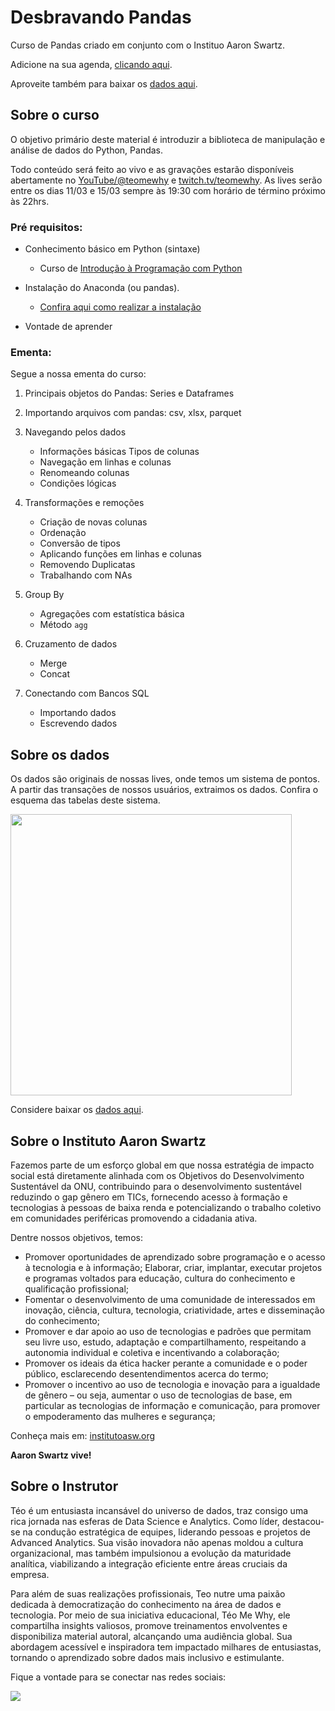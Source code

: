 # Desbravando Pandas

Curso de Pandas criado em conjunto com o Instituo Aaron Swartz.

Adicione na sua agenda, [clicando aqui](https://calendar.google.com/calendar/event?action=TEMPLATE&tmeid=NW4wNjV0bXNocjIyMGNhNzI1YjNwbjVpb2VfMjAyNDAzMTFUMjIzMDAwWiB0ZW9AdGVvbWV3aHkub3Jn&tmsrc=teo%40teomewhy.org&scp=ALL).

Aproveite também para baixar os [dados aqui](https://drive.google.com/drive/folders/1n-_rS4g3XYkhB7eHBog1Wr0BI10VTJ-K?usp=sharing).

## Sobre o curso

O objetivo primário deste material é introduzir a biblioteca de manipulação e análise de dados do Python, Pandas.

Todo conteúdo será feito ao vivo e as gravações estarão disponíveis abertamente no [YouTube/@teomewhy](https://www.youtube.com/@teomewhy) e [twitch.tv/teomewhy](twitch.tv/teomewhy). As lives serão entre os dias 11/03 e 15/03 sempre às 19:30 com horário de término próximo às 22hrs.

### Pré requisitos:
- Conhecimento básico em Python (sintaxe)
    - Curso de [Introdução à Programação com Python](https://www.youtube.com/playlist?list=PLvlkVRRKOYFRXdquucikNbwYeFzzzYIGb)

- Instalação do Anaconda (ou pandas).
    - [Confira aqui como realizar a instalação](https://youtu.be/asUCVFBUyfY)

- Vontade de aprender


### Ementa:

Segue a nossa ementa do curso:

1. Principais objetos do Pandas: Series e Dataframes

2. Importando arquivos com pandas: csv, xlsx, parquet

3. Navegando pelos dados
    - Informações básicas Tipos de colunas
    - Navegação em linhas e colunas
    - Renomeando colunas
    - Condições lógicas

4. Transformações e remoções
    - Criação de novas colunas
    - Ordenação
    - Conversão de tipos
    - Aplicando funções em linhas e colunas
    - Removendo Duplicatas
    - Trabalhando com NAs

5. Group By
    - Agregações com estatística básica
    - Método `agg`

6. Cruzamento de dados
    - Merge
    - Concat

7. Conectando com Bancos SQL
    - Importando dados
    - Escrevendo dados  

## Sobre os dados

Os dados são originais de nossas lives, onde temos um sistema de pontos. A partir das transações de nossos usuários, extraimos os dados. Confira o esquema das tabelas deste sistema.

<img src="https://i.ibb.co/kDF39zX/schema-pandas.jpg?raw=true" width=450>

Considere baixar os [dados aqui](https://drive.google.com/drive/folders/1n-_rS4g3XYkhB7eHBog1Wr0BI10VTJ-K?usp=sharing).

## Sobre o Instituto Aaron Swartz

Fazemos parte de um esforço global em que nossa estratégia de impacto social está diretamente alinhada com os Objetivos do Desenvolvimento Sustentável da ONU, contribuindo para o desenvolvimento sustentável reduzindo o gap gênero em TICs, fornecendo acesso à formação e tecnologias à pessoas de baixa renda e potencializando o trabalho coletivo em comunidades periféricas promovendo a cidadania ativa.

Dentre nossos objetivos, temos:
- Promover oportunidades de aprendizado sobre programação e o acesso à tecnologia e à informação;
Elaborar, criar, implantar, executar projetos e programas voltados para educação, cultura do conhecimento e qualificação profissional;
- Fomentar o desenvolvimento de uma comunidade de interessados em inovação, ciência, cultura, tecnologia, criatividade, artes e disseminação do conhecimento;
- Promover e dar apoio ao uso de tecnologias e padrões que permitam seu livre uso, estudo, adaptação e compartilhamento, respeitando a autonomia individual e coletiva e incentivando a colaboração;
- Promover os ideais da ética hacker perante a comunidade e o poder público, esclarecendo desentendimentos acerca do termo;
- Promover o incentivo ao uso de tecnologia e inovação para a igualdade de gênero – ou seja, aumentar o uso de tecnologias de base, em particular as tecnologias de informação e comunicação, para promover o empoderamento das mulheres e segurança;

Conheça mais em: [institutoasw.org](https://institutoasw.org)

**Aaron Swartz vive!**

## Sobre o Instrutor

Téo é um entusiasta incansável do universo de dados, traz consigo uma rica jornada nas esferas de Data Science e Analytics. Como líder, destacou-se na condução estratégica de equipes, liderando pessoas e projetos de Advanced Analytics. Sua visão inovadora não apenas moldou a cultura organizacional, mas também impulsionou a evolução da maturidade analítica, viabilizando a integração eficiente entre áreas cruciais da empresa.

Para além de suas realizações profissionais, Teo nutre uma paixão dedicada à democratização do conhecimento na área de dados e tecnologia. Por meio de sua iniciativa educacional, Téo Me Why, ele compartilha insights valiosos, promove treinamentos envolventes e disponibiliza material autoral, alcançando uma audiência global. Sua abordagem acessível e inspiradora tem impactado milhares de entusiastas, tornando o aprendizado sobre dados mais inclusivo e estimulante.

Fique a vontade para se conectar nas redes sociais:

<div> 
  <a href="https://www.linkedin.com/in/williamcoelhoads/" target="_blank"><img src="https://img.shields.io/badge/-LinkedIn-%230077B5?style=for-the-badge&logo=linkedin&logoColor=white" target="_blank"></a> 
</div>

